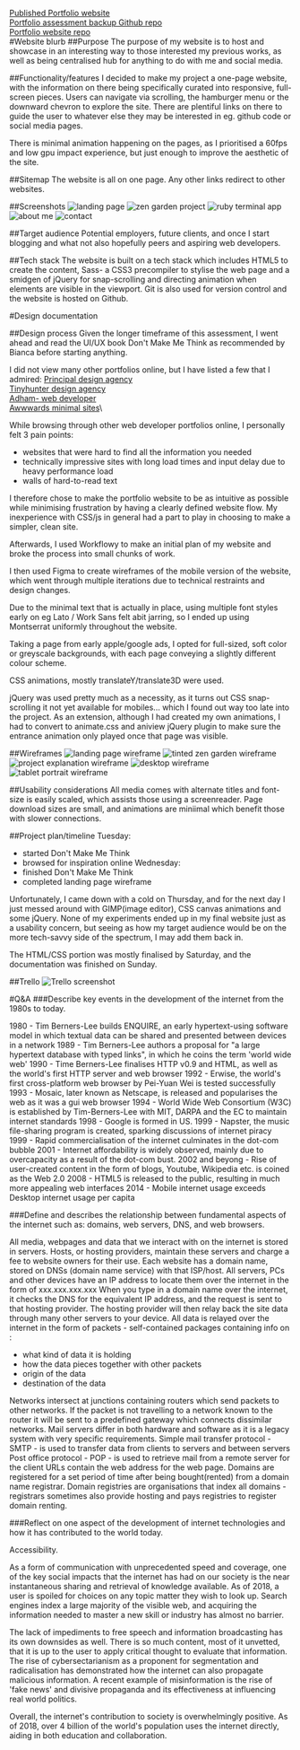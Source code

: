 [Published Portfolio website](https://kenshufr.github.io/)\
[Portfolio assessment backup Github repo](https://github.com/kenshufr/portfolio-assessment)\
[Portfolio website repo](https://github.com/kenshufr/kenshufr.github.io)\
#Website blurb
##Purpose
The purpose of my website is to host and showcase in an interesting way to those interested my previous works, as well as being centralised hub for anything to do with me and social media.

##Functionality/features
I decided to make my project a one-page website, with the information on there being specifically curated into responsive, full-screen pieces. Users can navigate via scrolling, the hamburger menu or the downward chevron to explore the site. There are plentiful links on there to guide the user to whatever else they may be interested in eg. github code or social media pages.

There is minimal animation happening on the pages, as I prioritised a 60fps and low gpu impact experience, but just enough to improve the aesthetic of the site.

##Sitemap
The website is all on one page. Any other links redirect to other websites.

##Screenshots
![landing page](docs/page-1.png "landing page")
![zen garden project](docs/page-2.png "zen garden project")
![ruby terminal app](docs/page-3.png "ruby terminal app")
![about me](docs/page-4.png "about me")
![contact](docs/page-5.png "contact")

##Target audience
Potential employers, future clients, and once I start blogging and what not also hopefully peers and aspiring web developers.

##Tech stack
The website is built on a tech stack which includes HTML5 to create the content, Sass- a CSS3 precompiler to stylise the web page and a smidgen of jQuery for snap-scrolling and directing animation when elements are visible in the viewport. Git is also used for version control and the website is hosted on Github.

#Design documentation

##Design process
Given the longer timeframe of this assessment, I went ahead and read the UI/UX book Don't Make Me Think as recommended by Bianca before starting anything. 

I did not view many other portfolios online, but I have listed a few that I admired:
[Principal design agency](http://www.principals.com.au/)\
[Tinyhunter design agency](https://tinyhunter.com.au/)\
[Adham- web developer](www.adhamdannaway.com/)\
[Awwwards minimal sites](https://www.awwwards.com/websites/minimal/)\

While browsing through other web developer portfolios online, I personally felt 3 pain points:
 - websites that were hard to find all the information you needed
 - technically impressive sites with long load times and input delay due to heavy performance load
 - walls of hard-to-read text

I therefore chose to make the portfolio website to be as intuitive as possible while minimising frustration by having a clearly defined website flow. My inexperience with CSS/js in general had a part to play in choosing to make a simpler, clean site.

Afterwards, I used Workflowy to make an initial plan of my website and broke the process into small chunks of work.

I then used Figma to create wireframes of the mobile version of the website, which went through multiple iterations due to technical restraints and design changes.

Due to the minimal text that is actually in place, using multiple font styles early on eg Lato / Work Sans felt abit jarring, so I ended up using Montserrat uniformly throughout the website.

Taking a page from early apple/google ads, I opted for full-sized, soft color or greyscale backgrounds, with each page conveying a slightly different colour scheme.

CSS animations, mostly translateY/translate3D were used.

jQuery was used pretty much as a necessity, as it turns out CSS snap-scrolling it not yet available for mobiles... which I found out way too late into the project. As an extension, although I had created my own animations, I had to convert to animate.css and aniview jQuery plugin to make sure the entrance animation only played once that page was visible.


##Wireframes
![landing page wireframe](docs/page-1.png)
![tinted zen garden wireframe](docs/page-2.png)
![project explanation wireframe](docs/page-3.png)
![desktop wireframe](docs/wireframe-desktop.png)
![tablet portrait wireframe](docs/wireframe-tablet.png)

##Usability considerations
All media comes with alternate titles and font-size is easily scaled, which assists those using a screenreader.
Page download sizes are small, and animations are miniimal which benefit those with slower connections.

##Project plan/timeline
Tuesday: 
- started Don't Make Me Think
- browsed for inspiration online
Wednesday:
- finished Don't Make Me Think
- completed landing page wireframe

Unfortunately, I came down with a cold on Thursday, and for the next day I just messed around with GIMP(image editor), CSS canvas animations and some jQuery. None of my experiments ended up in my final website just as a usability concern, but seeing as how my target audience would be on the more tech-savvy side of the spectrum, I may add them back in.

The HTML/CSS portion was mostly finalised by Saturday, and the documentation was finished on Sunday.

##Trello
![Trello screenshot](docs/trello.png)

#Q&A
###Describe key events in the development of the internet from the 1980s to today.

1980 - Tim Berners-Lee builds ENQUIRE, an early hypertext-using software model in which textual data can be shared and presented between devices in a network
1989 - Tim Berners-Lee authors a proposal for "a large hypertext database with typed links", in which he coins the term 'world wide web'
1990 - Time Berners-Lee finalises HTTP v0.9 and HTML, as well as the world's first HTTP server and web browser 
1992 - Erwise, the world's first cross-platform web browser by Pei-Yuan Wei is tested successfully
1993 - Mosaic, later known as Netscape, is released and popularises the web as it was a gui web browser
1994 - World Wide Web Consortium (W3C) is established by Tim-Berners-Lee with MIT, DARPA and the EC to maintain internet standards
1998 - Google is formed in US.
1999 - Napster, the music file-sharing program is created, sparking discussions of internet piracy
1999 - Rapid commercialisation of the internet culminates in the dot-com bubble
2001 - Internet affordability is widely observed, mainly due to overcapacity as a result of the dot-com bust.
2002 and beyong - Rise of user-created content in the form of blogs, Youtube, Wikipedia etc. is coined as the Web 2.0
2008 - HTML5 is released to the public, resulting in much more appealing web interfaces
2014 - Mobile internet usage exceeds Desktop internet usage per capita

###Define and describes the relationship between fundamental aspects of the internet such as: domains, web servers, DNS, and web browsers.

All media, webpages and data that we interact with on the internet is stored in servers.
Hosts, or hosting providers, maintain these servers and charge a fee to website owners for their use.
Each website has a domain name, stored on DNSs (domain name service) with that ISP/host.
All servers, PCs and other devices have an IP address to locate them over the internet in the form of xxx.xxx.xxx.xxx 
When you type in a domain name over the internet, it checks the DNS for the equivalent IP address, and the request is sent to that hosting provider. The hosting provider will then relay back the site data through many other servers to your device.
All data is relayed over the internet in the form of packets - self-contained packages containing info on :
- what kind of data it is holding
- how the data pieces together with other packets
- origin of the data
- destination of the data

Networks intersect at junctions containing routers which send packets to other networks. If the packet is not travelling to a network known to the router it will be sent to a predefined gateway which connects dissimilar networks.
Mail servers differ in both hardware and software as it is a legacy system with very specific requirements. 
Simple mail transfer protocol - SMTP - is used to transfer data from clients to servers and between servers
Post office protocol - POP - is used to retrieve mail from a remote server for the client
URLs contain the web address for the web page. 
Domains are registered for a set period of time after being bought(rented) from a domain name registrar.
Domain registries are organisations that index all domains - registrars sometimes also provide hosting and pays registries to register domain renting.

###Reflect on one aspect of the development of internet technologies and how it has contributed to the world today.

Accessibility.

As a form of communication with unprecedented speed and coverage, one of the key social impacts that the internet has had on our society is the near instantaneous sharing and retrieval of knowledge available. As of 2018, a user is spoiled for choices on any topic matter they wish to look up. Search engines index a large majority of the visible web, and acquiring the information needed to master a new skill or industry has almost no barrier. 

The lack of impediments to free speech and information broadcasting has its own downsides as well. There is so much content, most of it unvetted, that it is up to the user to apply critical thought to evaluate that information. The rise of cybersectarianism as a proponent for segmentation and radicalisation has demonstrated how the internet can also propagate malicious information. A recent example of  misinformation is the rise of 'fake news' and divisive propaganda and its effectiveness at influencing real world politics.

Overall, the internet's contribution to society is overwhelmingly positive. As of 2018, over 4 billion of the world's population uses the internet directly, aiding in both education and collaboration.